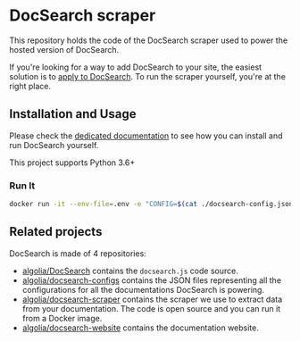 # DocSearch scraper

This repository holds the code of the DocSearch scraper used to power the hosted
version of DocSearch.

If you're looking for a way to add DocSearch to your site, the easiest solution
is to [apply to DocSearch][1]. To run the scraper yourself, you're at the right
place.

## Installation and Usage

Please check the [dedicated documentation][2] to see how you can install and
run DocSearch yourself.

This project supports Python 3.6+

### Run It

```bash
docker run -it --env-file=.env -e "CONFIG=$(cat ./docsearch-config.json | jq -r tostring)" algolia/docsearch-scraper
```

## Related projects

DocSearch is made of 4 repositories:

- [algolia/DocSearch][3] contains the `docsearch.js` code source.
- [algolia/docsearch-configs][4] contains the JSON files representing all the
  configurations for all the documentations DocSearch is powering.
- [algolia/docsearch-scraper][5] contains the scraper we use to extract data
  from your documentation. The code is open source and you can run it from a
  Docker image.
- [algolia/docsearch-website][6] contains the documentation website.

[1]: https://docsearch.algolia.com/
[2]: https://docsearch.algolia.com/docs/run-your-own
[3]: https://github.com/algolia/docsearch
[4]: https://github.com/algolia/docsearch-configs
[5]: https://github.com/algolia/docsearch-scraper
[6]: https://github.com/algolia/docsearch-website
